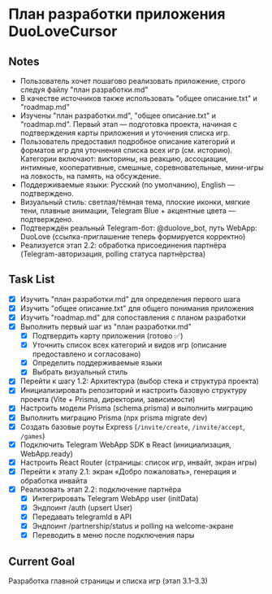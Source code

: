 # План разработки приложения DuoLoveCursor

## Notes
- Пользователь хочет пошагово реализовать приложение, строго следуя файлу "план разработки.md"
- В качестве источников также использовать "общее описание.txt" и "roadmap.md"
- Изучены "план разработки.md", "общее описание.txt" и "roadmap.md". Первый этап — подготовка проекта, начиная с подтверждения карты приложения и уточнения списка игр.
- Пользователь предоставил подробное описание категорий и форматов игр для уточнения списка всех игр (см. историю). Категории включают: викторины, на реакцию, ассоциации, интимные, кооперативные, смешные, соревновательные, мини-игры на ловкость, на память, на обсуждение.
- Поддерживаемые языки: Русский (по умолчанию), English — подтверждено.
- Визуальный стиль: светлая/тёмная тема, плоские иконки, мягкие тени, плавные анимации, Telegram Blue + акцентные цвета — подтверждено.
- Подтверждён реальный Telegram-бот: @duolove_bot, путь WebApp: DuoLove (ссылка-приглашение теперь формируется корректно)
- Реализуется этап 2.2: обработка присоединения партнёра (Telegram-авторизация, polling статуса партнёрства)

## Task List
- [x] Изучить "план разработки.md" для определения первого шага
- [x] Изучить "общее описание.txt" для общего понимания приложения
- [x] Изучить "roadmap.md" для сопоставления с планом разработки
- [x] Выполнить первый шаг из "план разработки.md"
  - [x] Подтвердить карту приложения (готово ✅)
  - [x] Уточнить список всех категорий и видов игр (описание предоставлено и согласовано)
  - [x] Определить поддерживаемые языки
  - [x] Выбрать визуальный стиль
- [x] Перейти к шагу 1.2: Архитектура (выбор стека и структура проекта)
- [x] Инициализировать репозиторий и настроить базовую структуру проекта (Vite + Prisma, директории, зависимости)
- [x] Настроить модели Prisma (schema.prisma) и выполнить миграцию
- [x] Выполнить миграцию Prisma (npx prisma migrate dev)
- [x] Создать базовые роуты Express (`/invite/create`, `/invite/accept`, `/games`)
- [x] Подключить Telegram WebApp SDK в React (инициализация, WebApp.ready)
- [x] Настроить React Router (страницы: список игр, инвайт, экран игры)
- [x] Перейти к этапу 2.1: экран «Добро пожаловать», генерация и обработка инвайта
- [x] Реализовать этап 2.2: подключение партнёра
  - [x] Интегрировать Telegram WebApp user (initData)
  - [x] Эндпоинт /auth (upsert User)
  - [x] Передавать telegramId в API
  - [x] Эндпоинт /partnership/status и polling на welcome-экране
  - [x] Переводить в меню после подключения пары

## Current Goal
Разработка главной страницы и списка игр (этап 3.1–3.3)